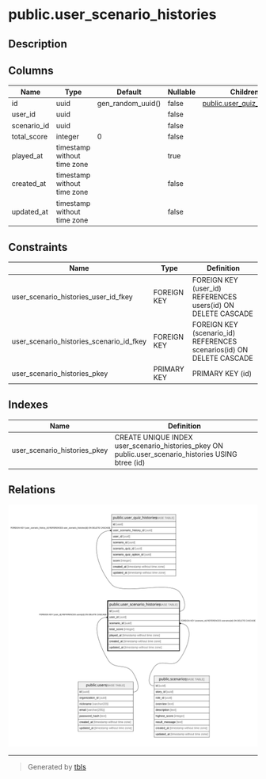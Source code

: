 # public.user_scenario_histories

## Description

## Columns

| Name | Type | Default | Nullable | Children | Parents | Comment |
| ---- | ---- | ------- | -------- | -------- | ------- | ------- |
| id | uuid | gen_random_uuid() | false | [public.user_quiz_histories](public.user_quiz_histories.md) |  |  |
| user_id | uuid |  | false |  | [public.users](public.users.md) |  |
| scenario_id | uuid |  | false |  | [public.scenarios](public.scenarios.md) |  |
| total_score | integer | 0 | false |  |  |  |
| played_at | timestamp without time zone |  | true |  |  |  |
| created_at | timestamp without time zone |  | false |  |  |  |
| updated_at | timestamp without time zone |  | false |  |  |  |

## Constraints

| Name | Type | Definition |
| ---- | ---- | ---------- |
| user_scenario_histories_user_id_fkey | FOREIGN KEY | FOREIGN KEY (user_id) REFERENCES users(id) ON DELETE CASCADE |
| user_scenario_histories_scenario_id_fkey | FOREIGN KEY | FOREIGN KEY (scenario_id) REFERENCES scenarios(id) ON DELETE CASCADE |
| user_scenario_histories_pkey | PRIMARY KEY | PRIMARY KEY (id) |

## Indexes

| Name | Definition |
| ---- | ---------- |
| user_scenario_histories_pkey | CREATE UNIQUE INDEX user_scenario_histories_pkey ON public.user_scenario_histories USING btree (id) |

## Relations

![er](public.user_scenario_histories.svg)

---

> Generated by [tbls](https://github.com/k1LoW/tbls)
